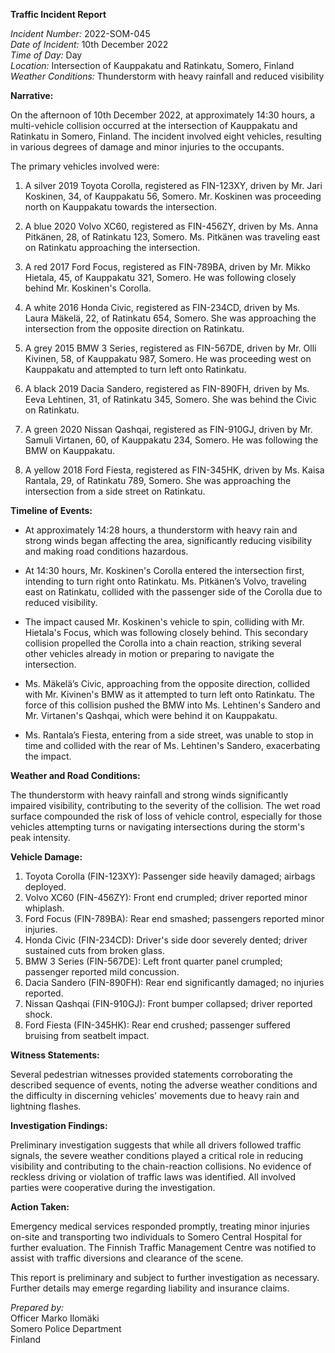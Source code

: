 **Traffic Incident Report**

*Incident Number:* 2022-SOM-045  
*Date of Incident:* 10th December 2022  
*Time of Day:* Day  
*Location:* Intersection of Kauppakatu and Ratinkatu, Somero, Finland  
*Weather Conditions:* Thunderstorm with heavy rainfall and reduced visibility  

**Narrative:**

On the afternoon of 10th December 2022, at approximately 14:30 hours, a multi-vehicle collision occurred at the intersection of Kauppakatu and Ratinkatu in Somero, Finland. The incident involved eight vehicles, resulting in various degrees of damage and minor injuries to the occupants.

The primary vehicles involved were:

1. A silver 2019 Toyota Corolla, registered as FIN-123XY, driven by Mr. Jari Koskinen, 34, of Kauppakatu 56, Somero. Mr. Koskinen was proceeding north on Kauppakatu towards the intersection.

2. A blue 2020 Volvo XC60, registered as FIN-456ZY, driven by Ms. Anna Pitkänen, 28, of Ratinkatu 123, Somero. Ms. Pitkänen was traveling east on Ratinkatu approaching the intersection.

3. A red 2017 Ford Focus, registered as FIN-789BA, driven by Mr. Mikko Hietala, 45, of Kauppakatu 321, Somero. He was following closely behind Mr. Koskinen's Corolla.

4. A white 2016 Honda Civic, registered as FIN-234CD, driven by Ms. Laura Mäkelä, 22, of Ratinkatu 654, Somero. She was approaching the intersection from the opposite direction on Ratinkatu.

5. A grey 2015 BMW 3 Series, registered as FIN-567DE, driven by Mr. Olli Kivinen, 58, of Kauppakatu 987, Somero. He was proceeding west on Kauppakatu and attempted to turn left onto Ratinkatu.

6. A black 2019 Dacia Sandero, registered as FIN-890FH, driven by Ms. Eeva Lehtinen, 31, of Ratinkatu 345, Somero. She was behind the Civic on Ratinkatu.

7. A green 2020 Nissan Qashqai, registered as FIN-910GJ, driven by Mr. Samuli Virtanen, 60, of Kauppakatu 234, Somero. He was following the BMW on Kauppakatu.

8. A yellow 2018 Ford Fiesta, registered as FIN-345HK, driven by Ms. Kaisa Rantala, 29, of Ratinkatu 789, Somero. She was approaching the intersection from a side street on Ratinkatu.

**Timeline of Events:**

- At approximately 14:28 hours, a thunderstorm with heavy rain and strong winds began affecting the area, significantly reducing visibility and making road conditions hazardous.

- At 14:30 hours, Mr. Koskinen's Corolla entered the intersection first, intending to turn right onto Ratinkatu. Ms. Pitkänen’s Volvo, traveling east on Ratinkatu, collided with the passenger side of the Corolla due to reduced visibility.

- The impact caused Mr. Koskinen's vehicle to spin, colliding with Mr. Hietala's Focus, which was following closely behind. This secondary collision propelled the Corolla into a chain reaction, striking several other vehicles already in motion or preparing to navigate the intersection.

- Ms. Mäkelä’s Civic, approaching from the opposite direction, collided with Mr. Kivinen's BMW as it attempted to turn left onto Ratinkatu. The force of this collision pushed the BMW into Ms. Lehtinen's Sandero and Mr. Virtanen's Qashqai, which were behind it on Kauppakatu.

- Ms. Rantala’s Fiesta, entering from a side street, was unable to stop in time and collided with the rear of Ms. Lehtinen's Sandero, exacerbating the impact.

**Weather and Road Conditions:**

The thunderstorm with heavy rainfall and strong winds significantly impaired visibility, contributing to the severity of the collision. The wet road surface compounded the risk of loss of vehicle control, especially for those vehicles attempting turns or navigating intersections during the storm's peak intensity.

**Vehicle Damage:**

1. Toyota Corolla (FIN-123XY): Passenger side heavily damaged; airbags deployed.
2. Volvo XC60 (FIN-456ZY): Front end crumpled; driver reported minor whiplash.
3. Ford Focus (FIN-789BA): Rear end smashed; passengers reported minor injuries.
4. Honda Civic (FIN-234CD): Driver's side door severely dented; driver sustained cuts from broken glass.
5. BMW 3 Series (FIN-567DE): Left front quarter panel crumpled; passenger reported mild concussion.
6. Dacia Sandero (FIN-890FH): Rear end significantly damaged; no injuries reported.
7. Nissan Qashqai (FIN-910GJ): Front bumper collapsed; driver reported shock.
8. Ford Fiesta (FIN-345HK): Rear end crushed; passenger suffered bruising from seatbelt impact.

**Witness Statements:**

Several pedestrian witnesses provided statements corroborating the described sequence of events, noting the adverse weather conditions and the difficulty in discerning vehicles' movements due to heavy rain and lightning flashes.

**Investigation Findings:**

Preliminary investigation suggests that while all drivers followed traffic signals, the severe weather conditions played a critical role in reducing visibility and contributing to the chain-reaction collisions. No evidence of reckless driving or violation of traffic laws was identified. All involved parties were cooperative during the investigation.

**Action Taken:**

Emergency medical services responded promptly, treating minor injuries on-site and transporting two individuals to Somero Central Hospital for further evaluation. The Finnish Traffic Management Centre was notified to assist with traffic diversions and clearance of the scene.

This report is preliminary and subject to further investigation as necessary. Further details may emerge regarding liability and insurance claims. 

*Prepared by:*  
Officer Marko Ilomäki  
Somero Police Department  
Finland